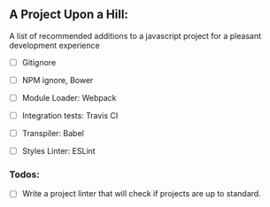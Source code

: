 ## A Project Upon a Hill:

A list of recommended additions to a javascript project for a pleasant development experience

- [ ] Gitignore
- [ ] NPM ignore, Bower
- [ ] Module Loader: Webpack
- [ ] Integration tests: Travis CI
- [ ] Transpiler: Babel
- [ ] Styles Linter: ESLint


### Todos:
- [ ] Write a project linter that will check if projects are up to standard.
